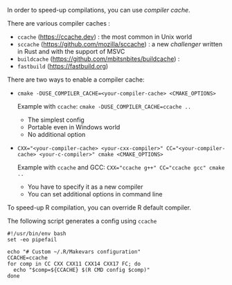 In order to speed-up compilations, you can use *compiler cache*.

There are various compiler caches :
* `ccache` (https://ccache.dev) : the most common in Unix world
* `sccache` (https://github.com/mozilla/sccache) : a new *challenger* written in Rust and with the support of MSVC
* `buildcache` (https://github.com/mbitsnbites/buildcache) : 
* `fastbuild` (https://fastbuild.org)

There are two ways to enable a compiler cache:
* `cmake -DUSE_COMPILER_CACHE=<your-compiler-cache> <CMAKE_OPTIONS>`

    Example with `ccache`: `cmake -DUSE_COMPILER_CACHE=ccache ..`
    * The simplest config
    * Portable even in Windows world
    * No additional option
    
* `CXX="<your-compiler-cache> <your-cxx-compiler>" CC="<your-compiler-cache> <your-c-compiler>" cmake <CMAKE_OPTIONS>`

    Example with `ccache` and GCC: `CXX="ccache g++" CC="ccache gcc" cmake ..`    
    * You have to specify it as a new compiler
    * You can set additional options in command line  


To speed-up R compilation, you can override R default compiler.

The following script generates a config using `ccache`
```
#!/usr/bin/env bash
set -eo pipefail

echo "# Custom ~/.R/Makevars configuration"
CCACHE=ccache
for comp in CC CXX CXX11 CXX14 CXX17 FC; do
  echo "$comp=${CCACHE} $(R CMD config $comp)"
done
```
